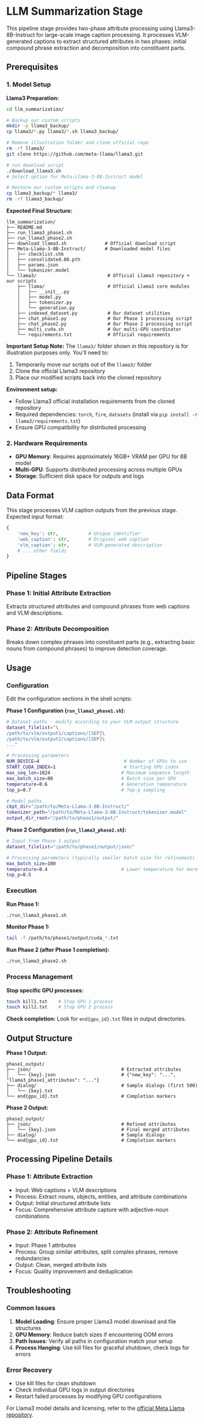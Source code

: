 # LLM Summarization Stage

This pipeline stage provides two-phase attribute processing using Llama3-8B-Instruct for large-scale image caption processing. It processes VLM-generated captions to extract structured attributes in two phases: initial compound phrase extraction and decomposition into constituent parts.

## Prerequisites

### 1. Model Setup

**Llama3 Preparation:**
```bash
cd llm_summarization/

# Backup our custom scripts
mkdir -p llama3_backup/
cp llama3/*.py llama3/*.sh llama3_backup/

# Remove illustration folder and clone official repo
rm -rf llama3/
git clone https://github.com/meta-llama/llama3.git

# run download script
./download_llama3.sh
# Select option for Meta-Llama-3-8B-Instruct model

# Restore our custom scripts and cleanup
cp llama3_backup/* llama3/
rm -rf llama3_backup/
```

**Expected Final Structure:**
```
llm_summarization/
├── README.md
├── run_llama3_phase1.sh
├── run_llama3_phase2.sh
├── download_llama3.sh              # Official download script
├── Meta-Llama-3-8B-Instruct/       # Downloaded model files
│   ├── checklist.chk
│   ├── consolidated.00.pth
│   ├── params.json
│   └── tokenizer.model
└── llama3/                          # Official Llama3 repository + our scripts
    ├── llama/                       # Official Llama3 core modules
    │   ├── __init__.py
    │   ├── model.py
    │   ├── tokenizer.py
    │   └── generation.py
    ├── indexed_dataset.py           # Our dataset utilities
    ├── chat_phase1.py               # Our Phase 1 processing script
    ├── chat_phase2.py               # Our Phase 2 processing script
    ├── multi_cuda.sh                # Our multi-GPU coordinator
    └── requirements.txt             # Official requirements
```

**Important Setup Note:** The `llama3/` folder shown in this repository is for illustration purposes only. You'll need to:
1. Temporarily move our scripts out of the `llama3/` folder
2. Clone the official Llama3 repository 
3. Place our modified scripts back into the cloned repository

**Environment setup:**
- Follow Llama3 official installation requirements from the cloned repository
- Required dependencies: `torch`, `fire`, `datasets` (install via `pip install -r llama3/requirements.txt`)
- Ensure GPU compatibility for distributed processing

### 2. Hardware Requirements

- **GPU Memory**: Requires approximately 16GB+ VRAM per GPU for 8B model
- **Multi-GPU**: Supports distributed processing across multiple GPUs
- **Storage**: Sufficient disk space for outputs and logs

## Data Format

This stage processes VLM caption outputs from the previous stage. Expected input format:

```python
{
    'new_key': str,           # Unique identifier
    'web_caption': str,       # Original web caption
    'vlm_caption': str,       # VLM-generated description
    # ... other fields
}
```

## Pipeline Stages

### Phase 1: Initial Attribute Extraction
Extracts structured attributes and compound phrases from web captions and VLM descriptions.

### Phase 2: Attribute Decomposition
Breaks down complex phrases into constituent parts (e.g., extracting basic nouns from compound phrases) to improve detection coverage.

## Usage

### Configuration

Edit the configuration sections in the shell scripts:

**Phase 1 Configuration (`run_llama3_phase1.sh`):**
```bash
# Dataset paths - modify according to your VLM output structure
dataset_filelist="\
/path/to/vlm/output1/captions/[SEP]\
/path/to/vlm/output2/captions/[SEP]\
..."

# Processing parameters
NUM_DEVICE=4                               # Number of GPUs to use
START_CUDA_INDEX=1                         # Starting GPU index
max_seq_len=1024                          # Maximum sequence length
max_batch_size=80                         # Batch size per GPU
temperature=0.6                           # Generation temperature
top_p=0.7                                 # Top-p sampling

# Model paths
ckpt_dir="/path/to/Meta-Llama-3-8B-Instruct/"
tokenizer_path="/path/to/Meta-Llama-3-8B-Instruct/tokenizer.model"
output_dir_root="/path/to/phase1/output/"
```

**Phase 2 Configuration (`run_llama3_phase2.sh`):**
```bash
# Input from Phase 1 output
dataset_filelist="/path/to/phase1/output/json/"

# Processing parameters (typically smaller batch size for refinement)
max_batch_size=100
temperature=0.4                           # Lower temperature for more focused refinement
top_p=0.5
```

### Execution

**Run Phase 1:**
```bash
./run_llama3_phase1.sh
```

**Monitor Phase 1:**
```bash
tail -f /path/to/phase1/output/cuda_*.txt
```

**Run Phase 2 (after Phase 1 completion):**
```bash
./run_llama3_phase2.sh
```

### Process Management

**Stop specific GPU processes:**
```bash
touch kill1.txt    # Stop GPU 1 process
touch kill2.txt    # Stop GPU 2 process
```

**Check completion:**
Look for `end{gpu_id}.txt` files in output directories.

## Output Structure

**Phase 1 Output:**
```
phase1_output/
├── json/                                 # Extracted attributes
│   └── {key}.json                        # {"new_key": "...", "llama3_phase1_attributes": "..."}
├── dialog/                               # Sample dialogs (first 500)
│   └── {key}.txt
└── end{gpu_id}.txt                       # Completion markers
```

**Phase 2 Output:**
```
phase2_output/
├── json/                                 # Refined attributes
│   └── {key}.json                        # Final merged attributes
├── dialog/                               # Sample dialogs
└── end{gpu_id}.txt                       # Completion markers
```

## Processing Pipeline Details

### Phase 1: Attribute Extraction
- Input: Web captions + VLM descriptions
- Process: Extract nouns, objects, entities, and attribute combinations
- Output: Initial structured attribute lists
- Focus: Comprehensive attribute capture with adjective-noun combinations

### Phase 2: Attribute Refinement
- Input: Phase 1 attributes
- Process: Group similar attributes, split complex phrases, remove redundancies
- Output: Clean, merged attribute lists
- Focus: Quality improvement and deduplication

## Troubleshooting

### Common Issues

1. **Model Loading**: Ensure proper Llama3 model download and file structures
2. **GPU Memory**: Reduce batch sizes if encountering OOM errors
3. **Path Issues**: Verify all paths in configuration match your setup
4. **Process Hanging**: Use kill files for graceful shutdown, check logs for errors

### Error Recovery
- Use kill files for clean shutdown
- Check individual GPU logs in output directories
- Restart failed processes by modifying GPU configurations

For Llama3 model details and licensing, refer to the [official Meta Llama repository](https://github.com/meta-llama/llama3).
